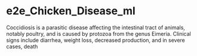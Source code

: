 # e2e_Chicken_Disease_ml
Coccidiosis is a parasitic disease affecting the intestinal tract of animals, notably poultry, and is caused by protozoa from the genus Eimeria. Clinical signs include diarrhea, weight loss, decreased production, and in severe cases, death
